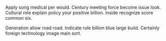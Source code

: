 Apply song medical per would. Century meeting force become issue look.
Cultural role explain policy your positive billion. Inside recognize score common six.

Generation allow road road. Indicate rule billion blue large build. Certainly foreign technology image main sort.

